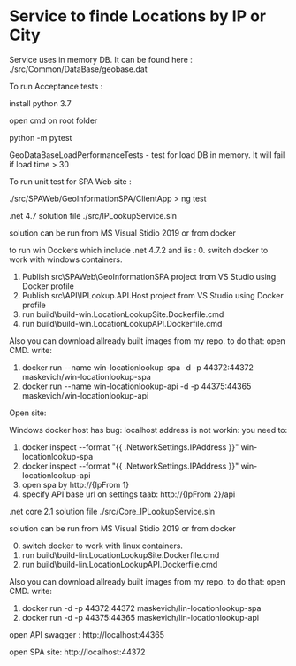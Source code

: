 # Service to finde Locations by IP or City

Service uses in memory DB. It can be found here : ./src/Common/DataBase/geobase.dat

To run Acceptance tests :

install python 3.7 

open cmd on root folder

python -m pytest

GeoDataBaseLoadPerformanceTests - test for load DB in memory. It will fail if load time > 30 

To run unit test for SPA Web site :

./src/SPAWeb/GeoInformationSPA/ClientApp > ng test


.net 4.7 solution file ./src/IPLookupService.sln

solution can be run from MS Visual Stidio 2019 or from docker

to run win Dockers which include .net 4.7.2 and iis :
0. switch docker to work with windows containers.
1. Publish src\SPAWeb\GeoInformationSPA project from VS Studio using Docker profile
2. Publish src\API\IPLookup.API.Host project from VS Studio using Docker profile
3. run build\build-win.LocationLookupSite.Dockerfile.cmd
4. run build\build-win.LocationLookupAPI.Dockerfile.cmd

Also you can download allready built images from my repo.
to do that:
open CMD. write:
1. docker run --name win-locationlookup-spa -d -p 44372:44372 maskevich/win-locationlookup-spa
2. docker run --name win-locationlookup-api -d -p 44375:44365 maskevich/win-locationlookup-api

Open site:

Windows docker host has bug: localhost address is not workin:
you need to:
1. docker inspect --format "{{ .NetworkSettings.IPAddress }}" win-locationlookup-spa
2. docker inspect --format "{{ .NetworkSettings.IPAddress }}" win-locationlookup-api
3. open spa by http://{IpFrom 1}
4. specify API base url on settings taab: http://{IpFrom 2}/api

.net core 2.1 solution file ./src/Core_IPLookupService.sln

solution can be run from MS Visual Stidio 2019 or from docker

0. switch docker to work with linux containers.
1. run build\build-lin.LocationLookupSite.Dockerfile.cmd
2. run build\build-lin.LocationLookupAPI.Dockerfile.cmd

Also you can download allready built images from my repo.
to do that:
open CMD. write:
1. docker run -d -p 44372:44372 maskevich/lin-locationlookup-spa
1. docker run -d -p 44375:44365 maskevich/lin-locationlookup-api

open API swagger : http://localhost:44365

open SPA site: http://localhost:44372


